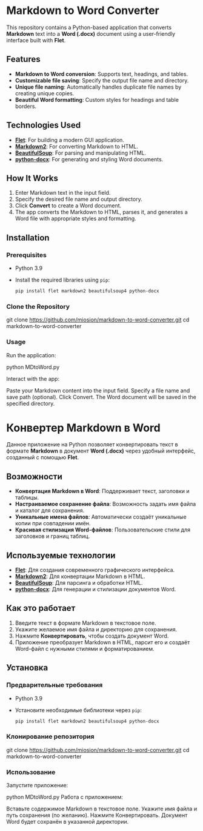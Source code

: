 # Markdown to Word Converter

This repository contains a Python-based application that converts **Markdown** text into a **Word (.docx)** document using a user-friendly interface built with **Flet**.

## Features

- **Markdown to Word conversion**: Supports text, headings, and tables.
- **Customizable file saving**: Specify the output file name and directory.
- **Unique file naming**: Automatically handles duplicate file names by creating unique copies.
- **Beautiful Word formatting**: Custom styles for headings and table borders.

## Technologies Used

- **[Flet](https://flet.dev/)**: For building a modern GUI application.
- **[Markdown2](https://github.com/trentm/python-markdown2)**: For converting Markdown to HTML.
- **[BeautifulSoup](https://www.crummy.com/software/BeautifulSoup/)**: For parsing and manipulating HTML.
- **[python-docx](https://python-docx.readthedocs.io/)**: For generating and styling Word documents.

## How It Works

1. Enter Markdown text in the input field.
2. Specify the desired file name and output directory.
3. Click **Convert** to create a Word document.
4. The app converts the Markdown to HTML, parses it, and generates a Word file with appropriate styles and formatting.

## Installation

### Prerequisites

- Python 3.9
- Install the required libraries using `pip`:

  ```bash
  pip install flet markdown2 beautifulsoup4 python-docx

### Clone the Repository
git clone https://github.com/miosion/markdown-to-word-converter.git
cd markdown-to-word-converter

### Usage
Run the application:

python MDtoWord.py

Interact with the app:

Paste your Markdown content into the input field.
Specify a file name and save path (optional).
Click Convert.
The Word document will be saved in the specified directory.

# Конвертер Markdown в Word

Данное приложение на Python позволяет конвертировать текст в формате **Markdown** в документ **Word (.docx)** через удобный интерфейс, созданный с помощью **Flet**.

## Возможности

- **Конвертация Markdown в Word**: Поддерживает текст, заголовки и таблицы.
- **Настраиваемое сохранение файла**: Возможность задать имя файла и каталог для сохранения.
- **Уникальные имена файлов**: Автоматически создаёт уникальные копии при совпадении имён.
- **Красивая стилизация Word-файлов**: Пользовательские стили для заголовков и границ таблиц.

## Используемые технологии

- **[Flet](https://flet.dev/ru/)**: Для создания современного графического интерфейса.
- **[Markdown2](https://github.com/trentm/python-markdown2)**: Для конвертации Markdown в HTML.
- **[BeautifulSoup](https://www.crummy.com/software/BeautifulSoup/)**: Для парсинга и обработки HTML.
- **[python-docx](https://python-docx.readthedocs.io/ru/latest/)**: Для генерации и стилизации документов Word.

## Как это работает

1. Введите текст в формате Markdown в текстовое поле.
2. Укажите желаемое имя файла и директорию для сохранения.
3. Нажмите **Конвертировать**, чтобы создать документ Word.
4. Приложение преобразует Markdown в HTML, парсит его и создаёт Word-файл с нужными стилями и форматированием.

## Установка

### Предварительные требования

- Python 3.9
- Установите необходимые библиотеки через `pip`:

  ```bash
  pip install flet markdown2 beautifulsoup4 python-docx

### Клонирование репозитория

git clone https://github.com/miosion/markdown-to-word-converter.git
cd markdown-to-word-converter

### Использование
Запустите приложение:

python MDtoWord.py
Работа с приложением:

Вставьте содержимое Markdown в текстовое поле.
Укажите имя файла и путь сохранения (по желанию).
Нажмите Конвертировать.
Документ Word будет сохранён в указанной директории.
